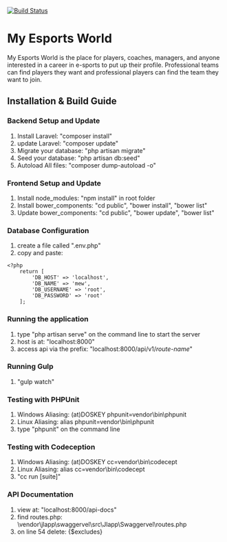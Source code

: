 [![Build Status](https://travis-ci.org/yichenzhu1337/my_esports_world.svg?branch=master)](https://travis-ci.org/yichenzhu1337/my_esports_world)

#  My Esports World #
My Esports World is the place for players, coaches, managers, and anyone interested in a career
in e-sports to put up their profile. Professional teams can find players they want and professional
players can find the team they want to join.

## Installation & Build Guide ##

### Backend Setup and Update ###
1. Install Laravel: "composer install"
2. update Laravel: "composer update"
3. Migrate your database: "php artisan migrate"
4. Seed your database: "php artisan db:seed"
5. Autoload All files: "composer dump-autoload -o"

### Frontend Setup and Update ###
1. Install node_modules: "npm install" in root folder
2. Install bower_components: "cd public", "bower install", "bower list"
3. Update bower_components: "cd public", "bower update", "bower list"

### Database Configuration ###
1. create a file called ".env.php"
2. copy and paste:
```
<?php
    return [
        'DB_HOST' => 'localhost',
        'DB_NAME' => 'mew',
        'DB_USERNAME' => 'root',
        'DB_PASSWORD' => 'root'
    ];
```

### Running the application ###
1. type "php artisan serve" on the command line to start the server
2. host is at: "localhost:8000"
3. access api via the prefix: "localhost:8000/api/v1/*route-name*"

### Running Gulp ###
1. "gulp watch"

### Testing with PHPUnit ###
1. Windows Aliasing: (at)DOSKEY phpunit=vendor\bin\phpunit
2. Linux Aliasing: alias phpunit=vendor\bin\phpunit
3. type "phpunit" on the command line

### Testing with Codeception ###
1. Windows Aliasing: (at)DOSKEY cc=vendor\bin\codecept
2. Linux Aliasing: alias cc=vendor\bin\codecept
3. "cc run [suite]"

### API Documentation ###
1. view at: "localhost:8000/api-docs"
2. find routes.php: \vendor\jlapp\swaggervel\src\Jlapp\Swaggervel\routes.php
3. on line 54 delete: {$excludes}
